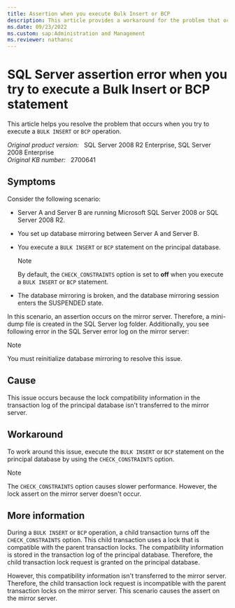 ```yaml
---
title: Assertion when you execute Bulk Insert or BCP 
description: This article provides a workaround for the problem that occurs when you try to execute a BULK INSERT or BCP operation.
ms.date: 09/23/2022
ms.custom: sap:Administration and Management
ms.reviewer: nathansc
---
```

# SQL Server assertion error when you try to execute a Bulk Insert or BCP statement

This article helps you resolve the problem that occurs when you try to execute a `BULK INSERT` or `BCP` operation.

_Original product version:_ &nbsp; SQL Server 2008 R2 Enterprise, SQL Server 2008 Enterprise  
_Original KB number:_ &nbsp; 2700641

## Symptoms

Consider the following scenario:

- Server A and Server B are running Microsoft SQL Server 2008 or SQL Server 2008 R2.
- You set up database mirroring between Server A and Server B.
- You execute a `BULK INSERT` or `BCP` statement on the principal database.

    > [!NOTE]
    > By default, the `CHECK_CONSTRAINTS` option is set to **off** when you execute a `BULK INSERT` or `BCP` statement.

- The database mirroring is broken, and the database mirroring session enters the SUSPENDED state.

In this scenario, an assertion occurs on the mirror server. Therefore, a mini-dump file is created in the SQL Server log folder. Additionally, you see following error in the SQL Server error log on the mirror server:

> [!NOTE]
> You must reinitialize database mirroring to resolve this issue.

## Cause

This issue occurs because the lock compatibility information in the transaction log of the principal database isn't transferred to the mirror server.

## Workaround

To work around this issue, execute the `BULK INSERT` or `BCP` statement on the principal database by using the `CHECK_CONSTRAINTS` option.

> [!NOTE]
> The `CHECK_CONSTRAINTS` option causes slower performance. However, the lock assert on the mirror server doesn't occur.

## More information

During a `BULK INSERT` or `BCP` operation, a child transaction turns off the `CHECK_CONSTRAINTS` option. This child transaction uses a lock that is compatible with the parent transaction locks. The compatibility information is stored in the transaction log of the principal database. Therefore, the child transaction lock request is granted on the principal database.

However, this compatibility information isn't transferred to the mirror server. Therefore, the child transaction lock request is incompatible with the parent transaction locks on the mirror server. This scenario causes the assert on the mirror server.

